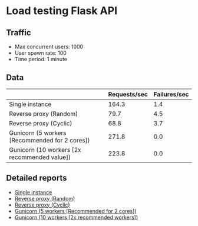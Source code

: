 # Load testing Flask API

## Traffic

- Max concurrent users: 1000
- User spawn rate: 100
- Time period: 1 minute
## Data

|                                                | Requests/sec | Failures/sec |
|------------------------------------------------|--------------|--------------|
| Single instance                                | 164.3        | 1.4          |
| Reverse proxy (Random)                         | 79.7         | 4.5          |
| Reverse proxy (Cyclic)                         | 68.8         | 3.7          |
| Gunicorn (5 workers [Recommended for 2 cores]) | 271.8        | 0.0          |
| Gunicorn (10 workers [2x recommended value])   | 223.8        | 0.0          |

## Detailed reports

- [Single instance](reports/single-instance.html)
- [Reverse proxy (Random)](reports/reverse-proxy-random.html)
- [Reverse proxy (Cyclic)](reports/reverse-proxy-cyclic.html)
- [Gunicorn (5 workers [Recommended for 2 cores])](reports/gunicorn-5w.html)
- [Gunicorn (10 workers [2x recommended workers])](reports/gunicorn-10w.html)
